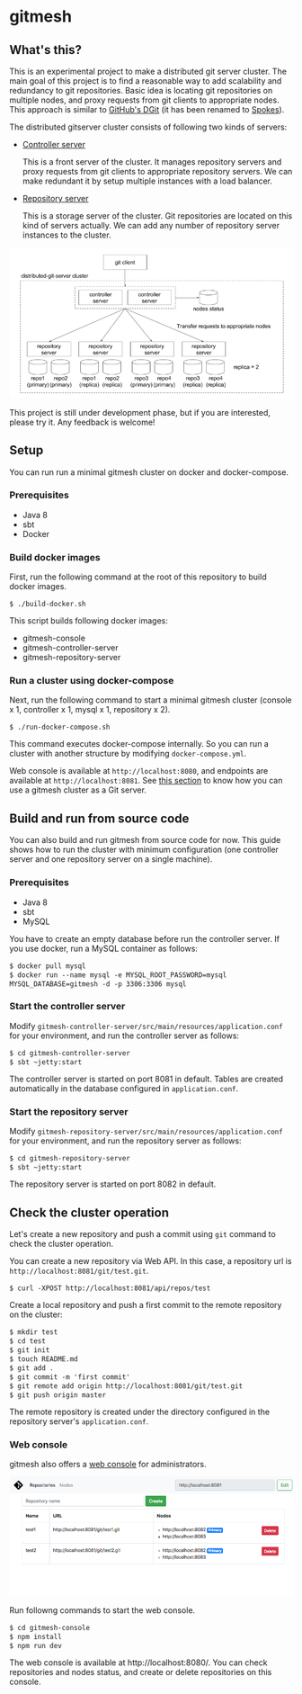 gitmesh
========

## What's this?

This is an experimental project to make a distributed git server cluster. The main goal of this project is to find a reasonable way to add scalability and redundancy to git repositories. Basic idea is locating git repositories on multiple nodes, and proxy requests from git clients to appropriate nodes. This approach is similar to [GitHub's DGit](https://githubengineering.com/introducing-dgit/) (it has been renamed to [Spokes](https://githubengineering.com/building-resilience-in-spokes/)).

The distributed gitserver cluster consists of following two kinds of servers:

- [Controller server](https://github.com/takezoe/gitmesh/tree/master/gitmesh-controller-server)

  This is a front server of the cluster. It manages repository servers and proxy requests from git clients to appropriate repository servers. We can make redundant it by setup multiple instances with a load balancer. 

- [Repository server](https://github.com/takezoe/gitmesh/tree/master/gitmesh-repository-server)

  This is a storage server of the cluster. Git repositories are located on this kind of servers actually. We can add any number of repository server instances to the cluster.

![Architecture](architecture.png)

This project is still under development phase, but if you are interested, please try it. Any feedback is welcome!

## Setup

You can run run a minimal gitmesh cluster on docker and docker-compose.

### Prerequisites

- Java 8
- sbt
- Docker

### Build docker images

First, run the following command at the root of this repository to build docker images.

```
$ ./build-docker.sh
```

This script builds following docker images:

- gitmesh-console
- gitmesh-controller-server
- gitmesh-repository-server

### Run a cluster using docker-compose

Next, run the following command to start a minimal gitmesh cluster (console x 1, controller x 1, mysql x 1, repository x 2). 

```
$ ./run-docker-compose.sh
```

This command executes docker-compose internally. So you can run a cluster with another structure by modifying `docker-compose.yml`.

Web console is available at `http://localhost:8080`, and endpoints are available at `http://localhost:8081`. See [this section](#check-the-cluster-operation) to know how you can use a gitmesh cluster as a Git server.

## Build and run from source code

You can also build and run gitmesh from source code for now. This guide shows how to run the cluster with minimum configuration (one controller server and one repository server on a single machine).

### Prerequisites

- Java 8
- sbt
- MySQL

You have to create an empty database before run the controller server. If you use docker, run a MySQL container as follows:

```
$ docker pull mysql
$ docker run --name mysql -e MYSQL_ROOT_PASSWORD=mysql MYSQL_DATABASE=gitmesh -d -p 3306:3306 mysql
```

### Start the controller server

Modify `gitmesh-controller-server/src/main/resources/application.conf` for your environment, and run the controller server as follows:

```
$ cd gitmesh-controller-server
$ sbt ~jetty:start
```

The controller server is started on port 8081 in default. Tables are created automatically in the database configured in `application.conf`.

### Start the repository server

Modify `gitmesh-repository-server/src/main/resources/application.conf` for your environment, and run the repository server as follows:

```
$ cd gitmesh-repository-server
$ sbt ~jetty:start
```

The repository server is started on port 8082 in default.

## Check the cluster operation

Let's create a new repository and push a commit using `git` command to check the cluster operation.

You can create a new repository via Web API. In this case, a repository url is `http://localhost:8081/git/test.git`.

```
$ curl -XPOST http://localhost:8081/api/repos/test
```

Create a local repository and push a first commit to the remote repository on the cluster:

```
$ mkdir test
$ cd test
$ git init
$ touch README.md
$ git add .
$ git commit -m 'first commit'
$ git remote add origin http://localhost:8081/git/test.git
$ git push origin master
```

The remote repository is created under the directory configured in the repository server's `application.conf`.

### Web console

gitmesh also offers a [web console](https://github.com/takezoe/gitmesh/tree/master/gitmesh-console) for administrators.

![Web console](console.png)

Run followng commands to start the web console.

```
$ cd gitmesh-console
$ npm install
$ npm run dev
```

The web console is available at http://localhost:8080/. You can check repositories and nodes status, and create or delete repositories on this console.


